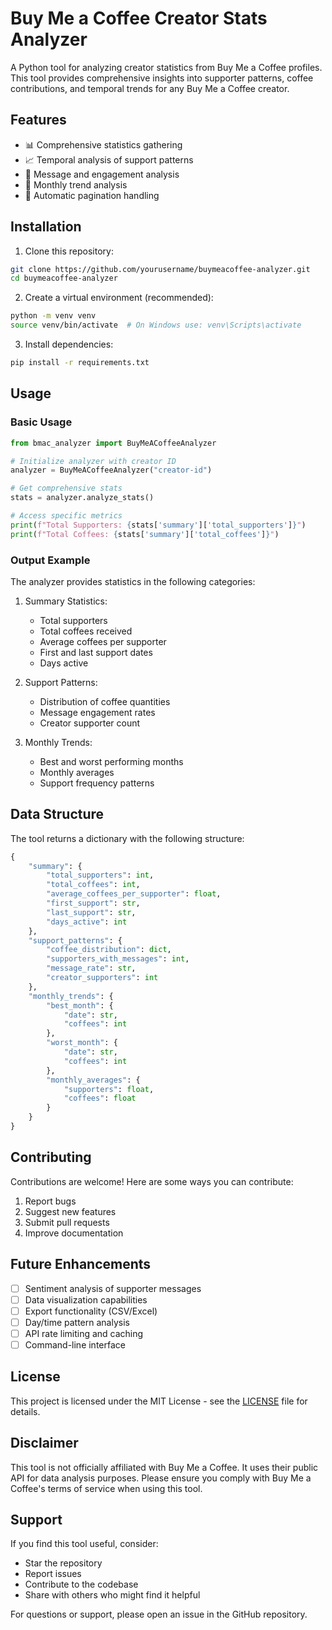 # Buy Me a Coffee Creator Stats Analyzer

A Python tool for analyzing creator statistics from Buy Me a Coffee profiles. This tool provides comprehensive insights into supporter patterns, coffee contributions, and temporal trends for any Buy Me a Coffee creator.

## Features

- 📊 Comprehensive statistics gathering
- 📈 Temporal analysis of support patterns
- 💬 Message and engagement analysis
- 📅 Monthly trend analysis
- 🔄 Automatic pagination handling

## Installation

1. Clone this repository:
```bash
git clone https://github.com/yourusername/buymeacoffee-analyzer.git
cd buymeacoffee-analyzer
```

2. Create a virtual environment (recommended):
```bash
python -m venv venv
source venv/bin/activate  # On Windows use: venv\Scripts\activate
```

3. Install dependencies:
```bash
pip install -r requirements.txt
```

## Usage

### Basic Usage

```python
from bmac_analyzer import BuyMeACoffeeAnalyzer

# Initialize analyzer with creator ID
analyzer = BuyMeACoffeeAnalyzer("creator-id")

# Get comprehensive stats
stats = analyzer.analyze_stats()

# Access specific metrics
print(f"Total Supporters: {stats['summary']['total_supporters']}")
print(f"Total Coffees: {stats['summary']['total_coffees']}")
```

### Output Example

The analyzer provides statistics in the following categories:

1. Summary Statistics:
   - Total supporters
   - Total coffees received
   - Average coffees per supporter
   - First and last support dates
   - Days active

2. Support Patterns:
   - Distribution of coffee quantities
   - Message engagement rates
   - Creator supporter count

3. Monthly Trends:
   - Best and worst performing months
   - Monthly averages
   - Support frequency patterns

## Data Structure

The tool returns a dictionary with the following structure:

```python
{
    "summary": {
        "total_supporters": int,
        "total_coffees": int,
        "average_coffees_per_supporter": float,
        "first_support": str,
        "last_support": str,
        "days_active": int
    },
    "support_patterns": {
        "coffee_distribution": dict,
        "supporters_with_messages": int,
        "message_rate": str,
        "creator_supporters": int
    },
    "monthly_trends": {
        "best_month": {
            "date": str,
            "coffees": int
        },
        "worst_month": {
            "date": str,
            "coffees": int
        },
        "monthly_averages": {
            "supporters": float,
            "coffees": float
        }
    }
}
```

## Contributing

Contributions are welcome! Here are some ways you can contribute:

1. Report bugs
2. Suggest new features
3. Submit pull requests
4. Improve documentation

## Future Enhancements

- [ ] Sentiment analysis of supporter messages
- [ ] Data visualization capabilities
- [ ] Export functionality (CSV/Excel)
- [ ] Day/time pattern analysis
- [ ] API rate limiting and caching
- [ ] Command-line interface

## License

This project is licensed under the MIT License - see the [LICENSE](LICENSE) file for details.

## Disclaimer

This tool is not officially affiliated with Buy Me a Coffee. It uses their public API for data analysis purposes. Please ensure you comply with Buy Me a Coffee's terms of service when using this tool.

## Support

If you find this tool useful, consider:

- Star the repository
- Report issues
- Contribute to the codebase
- Share with others who might find it helpful

For questions or support, please open an issue in the GitHub repository.